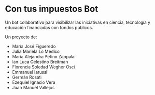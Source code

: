 # Con tus impuestos Bot
Un bot colaborativo para visibilizar las iniciativas en ciencia, tecnología y educación financiadas con fondos públicos. 

Un proyecto de:
* María José Figueredo
* Julia Mariela Lo Medico
* Maria Alejandra Petino Zappala
* Ian Luca Celestino Breitman
* Florencia Soledad Wegher Osci
* Emmanuel Iarussi
* Germán Rosati
* Ezequiel Ignacio Vera
* Juan Manuel Vallejos
